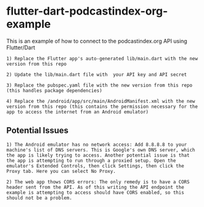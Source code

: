 # flutter-dart-podcastindex-org-example
This is an example of how to connect to the podcastindex.org API using Flutter/Dart

    1) Replace the Flutter app's auto-generated lib/main.dart with the new version from this repo

    2) Update the lib/main.dart file with  your API key and API secret

    3) Replace the pubspec.yaml file with the new version from this repo (this handles package dependencies)

    4) Replace the /android/app/src/main/AndroidManifest.xml with the new version from this repo (this contains the permission necessary for the app to access the internet from an Android emulator)

## Potential Issues

    1) The Android emulator has no network access: Add 8.8.8.8 to your machine's list of DNS servers. This is Google's own DNS server, which the app is likely trying to access. Another potential issue is that the app is attempting to run through a proxied setup. Open the emulator's Extended Controls, then click Settings, then click the Proxy tab. Here you can select No Proxy.

    2) The web app thows CORS errors: The only remedy is to have a CORS header sent from the API. As of this writing the API endpoint the example is attempting to access should have CORS enabled, so this should not be a problem.